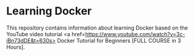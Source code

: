 # Learning Docker

This repository contains information about learning Docker based on the 
YouTube video tutorial 
<a href=https://www.youtube.com/watch?v=3c-iBn73dDE&t=630s>
Docker Tutorial for Beginners [FULL COURSE in 3 Hours]</a>.
